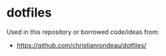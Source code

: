 # dotfiles

Used in this repository or borrowed code/ideas from:
- https://github.com/christianrondeau/dotfiles/